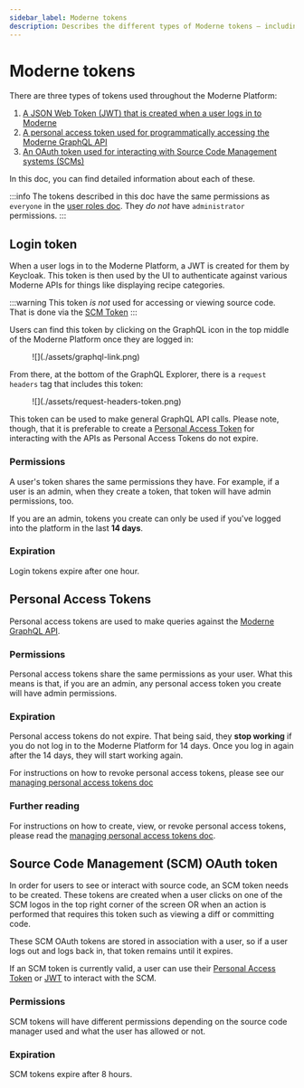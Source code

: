 ```yaml
---
sidebar_label: Moderne tokens
description: Describes the different types of Moderne tokens – including how to create them and where they're used.
---
```


# Moderne tokens

There are three types of tokens used throughout the Moderne Platform:

1. [A JSON Web Token (JWT) that is created when a user logs in to Moderne](#login-token)
2. [A personal access token used for programmatically accessing the Moderne GraphQL API](#personal-access-tokens)
3. [An OAuth token used for interacting with Source Code Management systems (SCMs)](#source-code-management-scm-oauth-token)

In this doc, you can find detailed information about each of these.

:::info
The tokens described in this doc have the same permissions as `everyone` in the [user roles doc](../../../administrator-documentation/moderne-platform/references/user-roles.md). They _do not_ have `administrator` permissions.
:::

## Login token

When a user logs in to the Moderne Platform, a JWT is created for them by Keycloak. This token is then used by the UI to authenticate against various Moderne APIs for things like displaying recipe categories.

:::warning
This token _is not_ used for accessing or viewing source code. That is done via the [SCM Token](#source-code-management-scm-oauth-token)
:::

Users can find this token by clicking on the GraphQL icon in the top middle of the Moderne Platform once they are logged in:

<figure>
  ![](./assets/graphql-link.png)
</figure>

From there, at the bottom of the GraphQL Explorer, there is a `request headers` tag that includes this token:

<figure>
  ![](./assets/request-headers-token.png)
</figure>

This token can be used to make general GraphQL API calls. Please note, though, that it is preferable to create a [Personal Access Token](#personal-access-tokens) for interacting with the APIs as Personal Access Tokens do not expire.

### Permissions

A user's token shares the same permissions they have. For example, if a user is an admin, when they create a token, that token will have admin permissions, too.

If you are an admin, tokens you create can only be used if you've logged into the platform in the last **14 days**.

### Expiration

Login tokens expire after one hour.

## Personal Access Tokens

Personal access tokens are used to make queries against the [Moderne GraphQL API](https://api.app.moderne.io/).

### Permissions

Personal access tokens share the same permissions as your user. What this means is that, if you are an admin, any personal access token you create will have admin permissions.

### Expiration

Personal access tokens do not expire. That being said, they **stop working** if you do not log in to the Moderne Platform for 14 days. Once you log in again after the 14 days, they will start working again.

For instructions on how to revoke personal access tokens, please see our [managing personal access tokens doc](../how-to-guides/create-api-access-tokens.md#how-to-revoke-an-access-token)

### Further reading

For instructions on how to create, view, or revoke personal access tokens, please read the [managing personal access tokens doc](../how-to-guides/create-api-access-tokens.md).

## Source Code Management (SCM) OAuth token

In order for users to see or interact with source code, an SCM token needs to be created. These tokens are created when a user clicks on one of the SCM logos in the top right corner of the screen OR when an action is performed that requires this token such as viewing a diff or committing code.

These SCM OAuth tokens are stored in association with a user, so if a user logs out and logs back in, that token remains until it expires.

If an SCM token is currently valid, a user can use their [Personal Access Token](#personal-access-tokens) or [JWT](#login-token) to interact with the SCM.

### Permissions

SCM tokens will have different permissions depending on the source code manager used and what the user has allowed or not.

### Expiration

SCM tokens expire after 8 hours.
